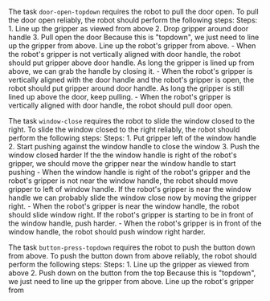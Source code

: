 


The task `door-open-topdown` requires the robot to pull the door open.
To pull the door open reliably, the robot should perform the following steps:
    Steps:  1. Line up the gripper as viewed from above  2. Drop gripper around door handle  3. Pull open the door
    Because this is "topdown", we just need to line up the gripper from above. Line up the robot's gripper from above.
    - When the robot's gripper is not vertically aligned with door handle, the robot should put gripper above door handle.
    As long the gripper is lined up from above, we can grab the handle by closing it.
    - When the robot's gripper is vertically aligned with the door handle and the robot's gripper is open, the robot should put gripper around door handle.
    As long the gripper is still lined up above the door, keep pulling.
    - When the robot's gripper is vertically aligned with door handle, the robot should pull door open.

The task `window-close` requires the robot to slide the window closed to the right.
To slide the window closed to the right reliably, the robot should perform the following steps:
    Steps:  1. Put gripper left of the window handle  2. Start pushing against the window handle to close the window  3. Push the window closed harder
    If the the window handle is right of the robot's gripper, we should move the gripper near the window handle to start pushing
    - When the window handle is right of the robot's gripper and the robot's gripper is not near the window handle, the robot should move gripper to left of window handle.
    If the robot's gripper is near the window handle we can probably slide the window close now by moving the gripper right.
    - When the robot's gripper is near the window handle, the robot should slide window right.
    If the robot's gripper is starting to be in front of the window handle, push harder.
    - When the robot's gripper is in front of the window handle, the robot should push window right harder.

The task `button-press-topdown` requires the robot to push the button down from above.
To push the button down from above reliably, the robot should perform the following steps:
    Steps:  1. Line up the gripper as viewed from above  2. Push down on the button from the top
    Because this is "topdown", we just need to line up the gripper from above. Line up the robot's gripper from